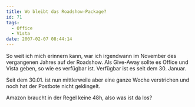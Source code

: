 ```yaml
---
title: Wo bleibt das Roadshow-Package?
id: 71
tags:
  - Office
  - Vista
date: 2007-02-07 08:44:14
---
```


So weit ich mich erinnern kann, war ich irgendwann im November des vergangenen Jahres auf der Roadshow. Als Give-Away sollte es Office und Vista geben, so wie es verfügbar ist. Verfügbar ist es seit dem 30\. Januar.

Seit dem 30.01\. ist nun mittlerweile aber eine ganze Woche verstrichen und noch hat der Postbote nicht geklingelt.

Amazon braucht in der Regel keine 48h, also was ist da los?